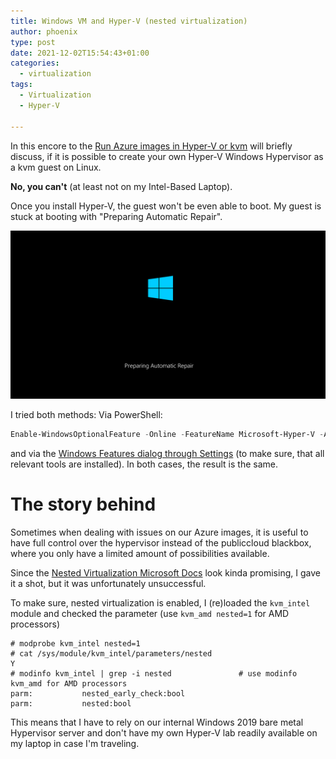 ```yaml
---
title: Windows VM and Hyper-V (nested virtualization)
author: phoenix
type: post
date: 2021-12-02T15:54:43+01:00
categories:
  - virtualization
tags:
  - Virtualization
  - Hyper-V

---
```

In this encore to the [Run Azure images in Hyper-V or kvm](/posts/2021-12-01-run-azure-image-on-hyperv/) will briefly discuss, if it is possible to create your own Hyper-V Windows Hypervisor as a kvm guest on Linux.

**No, you can't** (at least not on my Intel-Based Laptop).

Once you install Hyper-V, the guest won't be even able to boot. My guest is stuck at booting with "Preparing Automatic Repair".

![Screenshot showing the Windows logo and "Preparing Automatic Repair"](Whoopsie.png)

I tried both methods: Via PowerShell:

```PowerShell
Enable-WindowsOptionalFeature -Online -FeatureName Microsoft-Hyper-V -All
```

and via the [Windows Features dialog through Settings](https://docs.microsoft.com/en-us/virtualization/hyper-v-on-windows/quick-start/enable-hyper-v) (to make sure, that all relevant tools are installed). In both cases, the result is the same.

# The story behind

Sometimes when dealing with issues on our Azure images, it is useful to have full control over the hypervisor instead of the publiccloud blackbox, where you only have a limited amount of possibilities available.

Since the [Nested Virtualization Microsoft Docs](https://docs.microsoft.com/en-us/virtualization/hyper-v-on-windows/user-guide/nested-virtualization) look kinda promising, I gave it a shot, but it was unfortunately unsuccessful.

To make sure, nested virtualization is enabled, I (re)loaded the `kvm_intel` module and checked the parameter (use `kvm_amd nested=1` for AMD processors)

    # modprobe kvm_intel nested=1
    # cat /sys/module/kvm_intel/parameters/nested
    Y
    # modinfo kvm_intel | grep -i nested               # use modinfo kvm_amd for AMD processors
    parm:           nested_early_check:bool
    parm:           nested:bool

This means that I have to rely on our internal Windows 2019 bare metal Hypervisor server and don't have my own Hyper-V lab readily available on my laptop in case I'm traveling.